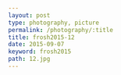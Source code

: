 ```yaml
---
layout: post
type: photography, picture
permalink: /photography/:title
title: frosh2015-12
date: 2015-09-07
keyword: frosh2015
path: 12.jpg
---
```



